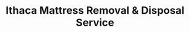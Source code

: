 ---
layout: location.njk
title: Ithaca Mattress Removal & Disposal Service
description: Professional mattress removal in Ithaca, NY. Next-day pickup  Licensed, insured, and eco-friendly serving the Finger Lakes college town.
permalink: /mattress-removal/new-york/ithaca/
city: Ithaca
state: New York
stateSlug: new-york
coordinates:
  lat: 42.4440
  lng: -76.5019
pricing:
  startingPrice: 125
  single: 125
  queen: 125
  king: 135
  boxSpring: 30
neighborhoods:
  - name: "Collegetown"
    zipCodes: ["14850"]
  - name: "Downtown Ithaca"
    zipCodes: ["14850"]
  - name: "The Commons"
    zipCodes: ["14850"]
  - name: "South Hill"
    zipCodes: ["14850"]
  - name: "East Hill"
    zipCodes: ["14850"]
  - name: "Fall Creek"
    zipCodes: ["14850"]
  - name: "Northside"
    zipCodes: ["14850"]
  - name: "Westside"
    zipCodes: ["14850"]
  - name: "Cayuga Heights"
    zipCodes: ["14850"]
  - name: "Belle Sherman"
    zipCodes: ["14850"]
  - name: "Bryant Park"
    zipCodes: ["14850"]
  - name: "Dewitt Park"
    zipCodes: ["14850"]
  - name: "Hancock Street"
    zipCodes: ["14850"]
  - name: "Cornell Campus"
    zipCodes: ["14853"]
  - name: "Ithaca College Area"
    zipCodes: ["14850"]
zipCodes: 
  - "14850"
  - "14853"
recyclingPartners:
  - "Tompkins County Recycling and Solid Waste Center"
  - "Casella Waste Systems"
localRegulations: "Ithaca mattresses must be disposed through Tompkins County Recycling and Solid Waste Center under state DEC 360 permit. Requires valid county permit obtained with vehicle registration and local address verification. Disposal fees operate on weight-based system at $106 per ton, with flat rates of $15 (0-333lbs), $30 (334-666lbs), $45 (667-1000lbs)."
nearbyCities:
  - name: "Syracuse"
    distance: "60 miles"
    isSuburb: false
  - name: "Rochester"
    distance: "80 miles"
    isSuburb: false
reviews:
  count: 203
  featured:
    - reviewer: "Graduate Student"
      rating: 5
      text: "Needed this done fast during finals week - they came through! Old mattress gone, stress level down. Smooth pickup from my third-floor walkup."
      neighborhood: "Collegetown"
    - reviewer: "Local Homeowner"
      rating: 5  
      text: "We've lived on South Hill for twenty years and have never had such professional service for large item removal. The team arrived exactly when promised, carefully maneuvered our king mattress down those notorious steep stairs without a single scuff on the walls, and even swept up afterward. Worth every penny of the $135, especially considering what other companies wanted to charge us just to climb our driveway."
      neighborhood: "South Hill"
    - reviewer: "Downtown Resident"
      rating: 5
      text: "Called them Tuesday, mattress was gone Wednesday. Super easy process and they worked around Commons parking like pros."
      neighborhood: "The Commons"
faqs:
  - question: "How quickly can you remove mattresses in Ithaca?"
    answer: "We provide next-day service throughout Ithaca and can coordinate with Cornell and Ithaca College academic calendars for student move-out periods."
  - question: "Do you serve all Ithaca neighborhoods?"
    answer: "Yes, we provide comprehensive coverage from Collegetown and Cornell Campus to South Hill, Downtown Commons, and all residential areas including Cayuga Heights and Fall Creek."
  - question: "What's included in your $125 Ithaca pickup fee?"
    answer: "Base price covers pickup, loading, transportation, and eco-friendly recycling for one mattress. Box springs add $30 each."
  - question: "Can you coordinate with university housing and student move-outs?"
    answer: "Absolutely. We understand Cornell and Ithaca College schedules and can coordinate with residence halls, fraternity houses, and off-campus student housing during busy periods."
  - question: "Do you handle Tompkins County disposal requirements?"
    answer: "Yes, we manage all county permit requirements and coordinate with the Tompkins County Recycling and Solid Waste Center for compliant disposal."
  - question: "Are you licensed for waste removal in Tompkins County?"
    answer: "We maintain all required New York State and Tompkins County permits with comprehensive insurance coverage for residential and student housing services."
  - question: "Can you work around Ithaca's steep terrain and narrow streets?"
    answer: "Our drivers understand the Finger Lakes geography, from South Hill's steep slopes to downtown's tight spaces, ensuring safe and efficient service throughout the area."
  - question: "What payment methods do you accept in Ithaca?"
    answer: "We accept cash, all major credit cards, and provide invoicing for property management companies and university housing facilities."
schema:
  "@type": "LocalBusiness"
  name: "A Bedder World Ithaca"
  address:
    "@type": "PostalAddress"
    addressLocality: "Ithaca"
    addressRegion: "NY"
    addressCountry: "US"
  geo:
    "@type": "GeoCoordinates" 
    latitude: 42.4440
    longitude: -76.5019
  telephone: "(720) 263-6094"
  priceRange: "$125-$180"
  aggregateRating:
    "@type": "AggregateRating"
    ratingValue: 4.9
    reviewCount: 203
pageContent:
  heroDescription: "Professional mattress disposal serving the heart of New York's Finger Lakes region and home to Cornell University. Part of our nationwide network that has recycled over 1 million mattresses, we provide next-day pickup with transparent pricing "
  
  aboutService: "Ithaca's unique position as a premier college town creates distinctive mattress removal challenges we handle expertly. With over 32,000 permanent residents plus 25,000+ Cornell and Ithaca College students creating intense seasonal moving cycles, we coordinate efficiently with both academic schedules and year-round community needs. From the bustling student apartments of Collegetown to the established neighborhoods of Cayuga Heights, we understand Ithaca's rhythm driven by two major universities. Our service extends across the city's challenging geography, from the steep slopes of South Hill where Ithaca College sits to the plateau housing Cornell's East Hill campus, handling everything from Victorian-era homes near the Commons to modern student housing complexes. The seasonal influx doubles the city's population during academic years, requiring expertise in coordinating with residence halls, Greek houses, and off-campus student properties. Every mattress we collect joins our nationwide recycling network that has successfully diverted over 1 million mattresses from landfills, recovering steel springs, foam, and fabric components for sustainable reuse."

  serviceAreasIntro: "Our comprehensive service covers all of Ithaca's diverse neighborhoods across both ZIP codes, from the academic hub of Collegetown (14850) with its high-density student housing to Cornell's main campus area (14853) with its residence halls and research facilities. We navigate the city's unique topography where Cayuga Lake meets rolling hills, serving the cultural center of Downtown and the Commons, the residential communities of Fall Creek and Northside, and the hillside neighborhoods of East Hill and South Hill. Our drivers understand the seasonal patterns that define this college town - coordinating with Cornell and Ithaca College's academic calendars, managing increased demand during move-out periods in May, and handling the steady needs of faculty, staff, and permanent residents throughout neighborhoods like Belle Sherman and Bryant Park."

  regulationsCompliance: "Navigating Ithaca's waste disposal system requires specialized knowledge of Tompkins County's permit-based system that many generic haulers don't understand. All mattress disposal must go through the county's Recycling and Solid Waste Center under their New York State DEC 360 permit, requiring valid county permits obtained through vehicle registration and address verification. We maintain active relationships with the county facility and understand the weight-based fee structure ranging from $15-45 for residential loads. Unlike unlicensed competitors who may struggle with permit requirements, we coordinate seamlessly with county protocols and understand Ithaca's infrastructure challenges - from navigating Collegetown's narrow streets during student move-outs to accessing hillside properties with challenging terrain. Our established permits and insurance coverage protect residents, students, and property managers while ensuring all disposal meets state environmental compliance standards."

  environmentalImpact: "Environmental responsibility takes on special significance in Ithaca, where the pristine Finger Lakes region and university community drive strong sustainability values. As part of our nationwide network that has recycled over 1 million mattresses, we address the unique waste challenges facing this college town where seasonal population swings create massive disposal needs during academic transitions. Through partnerships with the Tompkins County facility and regional recycling networks, we ensure 80% of mattress components get recovered rather than adding to landfill capacity. Steel springs return to manufacturing, foam becomes carpet padding, and fabric gets repurposed into new products. This comprehensive approach serves both the environmental consciousness of the university community and the practical needs of a city where sustainable practices align with academic values and Finger Lakes conservation efforts."

  howItWorksScheduling: "Call or book online for next-day service throughout Ithaca and the Finger Lakes region. We coordinate with Cornell and Ithaca College schedules, downtown business hours, and residential needs across all neighborhoods."

  howItWorksService: "Our licensed team specializes in Ithaca's unique challenges, from steep South Hill terrain to Collegetown's high-density student housing. We handle all county permit requirements and coordinate efficiently with university schedules and residential needs."

  howItWorksDisposal: "Every mattress joins our nationwide recycling network that has processed over 1 million mattresses. Materials go to Tompkins County-approved facilities where components get recovered for reuse, supporting the environmental values of this university community."

  sidebarStats:
    mattressesRemoved: "4,200"
---